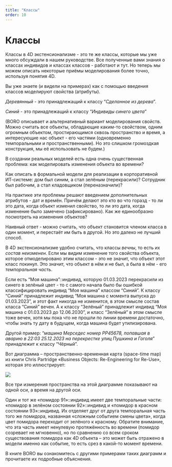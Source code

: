```yaml
---
title: "Классы"
order: 10
---
```


# Классы

Классы в 4D экстенсионализме - это те же классы, которые мы уже много обсуждали в нашем руководстве. Все полученные вами знания о классах индивидов и классах классов - работают и тут. Но теперь мы можем описать некоторые приёмы моделирования более точно, используя понятия 4D.

Вы уже знаете (и видели на примерах) как с помощью введения классов моделируют свойства (атрибуты).

*Деревянный* - это принадлежащий к классу “*Сделанное из дерева*”.

*Синий* - это принадлежащий к классу “*Индивиды синего цвета*”

(BORO описывает и альтернативный вариант моделирования свойств. Можно считать все объекты, обладающие каким-то свойством, одним огромным объектом, простирающимся сквозь пространство и время, а интересующие нас объект - его частями (одновременно темпоральными и пространственными). Но это слишком громоздкая конструкция, мы её использовать не будем.)

В создании реальных моделей есть одна очень существенная проблема: как моделировать изменения объекта во времени?

Как описать в формальной модели для реализации в корпоративной ИТ-системе: дом был синим, а стал зелёным (перекрасили)? Сотрудник был рабочим, а стал кладовщиком (переназначили)?

На практике эти проблемы решают введением дополнительных атрибутов - дат и времён. Причём делают это кто во что горазд - то ли это дата, когда объект изменил свойство, то ли это дата, когда изменение было замечено (зафиксировано). Как же единообразно посмотреть на изменения объектов?

Наивный ответ - можно считать, что объект становится членом класса в один момент, и перестаёт им быть в другой. Но это далеко не лучший способ.

В 4D экстенсионализме удобно считать, что классы *вечны*, то есть их *состав неизменен*. Если мы видим изменение того свойства объекта, которое отмоделировано этим классом - это не значит, что объект этот класс покинул. Это значит, что объект в нём и не был, а была в нём - его *темпоральная часть*.

Если есть “Моя машина”::индивид, которую 01.03.2023 перекрасили из синего в зелёный цвет - то с самого начала было бы ошибкой классифицировать индивид “Моя машина” классом “Синий”. К классу “Синий” принадлежит индивид “Моя машина с момента выпуска до 01.03.2023”, и этот факт никогда не изменится, в этом смысле состав класса “Синий” вечен. А к классу “Зелёный” принадлежит индивид “Моя машина с 01.03.2023 до 12.06.2030”, и класс “Зелёный” в этом смысле тоже вечен, хотя мы пока что не прошли по линии времени достаточно, чтобы знать ту дату в будущем, когда машина будет утилизирована.

Другой пример: “*машина Мерседес номер РР45678, попавшая в аварию в 22:03 25.12.2023 на перекрестке улиц Пушкина и Гоголя*” принадлежит к классу “Чёрный”.

Вот диаграмма – пространственно-временная карта (space-time map) из книги Chris Partridge «Business Objects: Re-Engineering for Re-Use», которая это иллюстрирует:

![](/text/ontologics-sobr/2025-06-19T2004/5550/22.png)

Все три измерения пространства на этой диаграмме показывают на одной оси, а время на другой оси.

Один и тот же «помидор 91»::индивид имеет две темпоральные части: «помидор в зелёном состоянии 92»::индивид и «помидор в красном состоянии 93»::индивид. Их отделяет друг от друга темпоральная часть того же помидора, названная «сложным событием смены цвета», когда цвет помидора переходит от зелёного к красному. Обратите внимание, что эта часть имеет ненулевую протяжённость во времени (помидор созревает не мгновенно), но по сравнению со всем сроком существования помидора как 4D объекта – это может быть отражено в модели именно как событие, то есть срез в какой-то момент времени.

В книге BORO вы ознакомитесь с другими примерами таких диаграмм и прочитаете их подробные объяснения.
